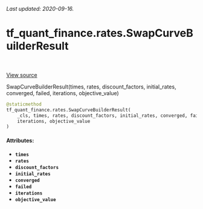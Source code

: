 <!--
This file is generated by a tool. Do not edit directly.
For open-source contributions the docs will be updated automatically.
-->

*Last updated: 2020-09-16.*

<div itemscope itemtype="http://developers.google.com/ReferenceObject">
<meta itemprop="name" content="tf_quant_finance.rates.SwapCurveBuilderResult" />
<meta itemprop="path" content="Stable" />
<meta itemprop="property" content="__new__"/>
</div>

# tf_quant_finance.rates.SwapCurveBuilderResult

<!-- Insert buttons and diff -->

<table class="tfo-notebook-buttons tfo-api" align="left">
</table>

<a target="_blank" href="https://github.com/google/tf-quant-finance/blob/master/tf_quant_finance/rates/swap_curve_common.py">View source</a>



SwapCurveBuilderResult(times, rates, discount_factors, initial_rates, converged, failed, iterations, objective_value)

```python
@staticmethod
tf_quant_finance.rates.SwapCurveBuilderResult(
    _cls, times, rates, discount_factors, initial_rates, converged, failed,
    iterations, objective_value
)
```



<!-- Placeholder for "Used in" -->


#### Attributes:

* <b>`times`</b>
* <b>`rates`</b>
* <b>`discount_factors`</b>
* <b>`initial_rates`</b>
* <b>`converged`</b>
* <b>`failed`</b>
* <b>`iterations`</b>
* <b>`objective_value`</b>


